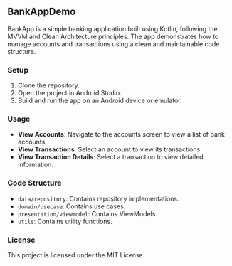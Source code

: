 ## BankAppDemo

BankApp is a simple banking application built using Kotlin, following the MVVM and Clean Architecture principles. The app demonstrates how to manage accounts and transactions using a clean and maintainable code structure.

### Setup

1. Clone the repository.
2. Open the project in Android Studio.
3. Build and run the app on an Android device or emulator.

### Usage

- **View Accounts**: Navigate to the accounts screen to view a list of bank accounts.
- **View Transactions**: Select an account to view its transactions.
- **View Transaction Details**: Select a transaction to view detailed information.

### Code Structure

- `data/repository`: Contains repository implementations.
- `domain/usecase`: Contains use cases.
- `presentation/viewmodel`: Contains ViewModels.
- `utils`: Contains utility functions.

### License

This project is licensed under the MIT License.
